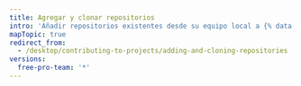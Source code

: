 ```yaml
---
title: Agregar y clonar repositorios
intro: 'Añadir repositorios existentes desde su equipo local a {% data variables.product.prodname_desktop %}o clonar repositorios desde {% data variables.product.product_name %}.'
mapTopic: true
redirect_from:
  - /desktop/contributing-to-projects/adding-and-cloning-repositories
versions:
  free-pro-team: '*'
---
```


